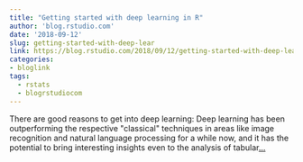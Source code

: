 ```yaml
---
title: "Getting started with deep learning in R"
author: 'blog.rstudio.com'
date: '2018-09-12'
slug: getting-started-with-deep-lear
link: https://blog.rstudio.com/2018/09/12/getting-started-with-deep-learning-in-r/
categories:
- bloglink
tags:
  - rstats
  - blogrstudiocom
---
```


There are good reasons to get into deep learning: Deep learning has been outperforming the respective "classical" techniques in areas like image recognition and natural language processing for a while now, and it has the potential to bring interesting insights even to the analysis of tabular[... <i class="fas fa-external-link-alt"></i>](https://blog.rstudio.com/2018/09/12/getting-started-with-deep-learning-in-r/)

